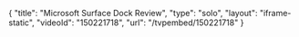 {
    "title": "Microsoft Surface Dock Review",
    "type": "solo",
    "layout": "iframe-static",
    "videoId": "150221718",
    "url": "\/tvpembed\/150221718"
}
